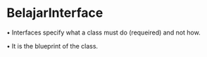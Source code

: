 # BelajarInterface

•	Interfaces specify what a class must do (requeired) and not how.

•	It is the blueprint of the class.
